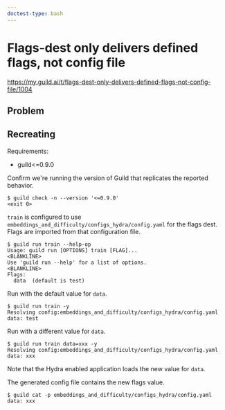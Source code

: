 ```yaml
---
doctest-type: bash
---
```


# Flags-dest only delivers defined flags, not config file

https://my.guild.ai/t/flags-dest-only-delivers-defined-flags-not-config-file/1004

## Problem

<Outline the problem as you see it. This should not be a copy-paste of
the issue as we already have that info.>


## Recreating

Requirements:

- guild<=0.9.0

Confirm we're running the version of Guild that replicates the
reported behavior.

    $ guild check -n --version '<=0.9.0'
    <exit 0>

`train` is configured to use
`embeddings_and_difficulty/configs_hydra/config.yaml` for the flags
dest. Flags are imported from that configuration file.

    $ guild run train --help-op
    Usage: guild run [OPTIONS] train [FLAG]...
    <BLANKLINE>
    Use 'guild run --help' for a list of options.
    <BLANKLINE>
    Flags:
      data  (default is test)

Run with the default value for `data`.

    $ guild run train -y
    Resolving config:embeddings_and_difficulty/configs_hydra/config.yaml
    data: test

Run with a different value for `data`.

    $ guild run train data=xxx -y
    Resolving config:embeddings_and_difficulty/configs_hydra/config.yaml
    data: xxx

Note that the Hydra enabled application loads the new value for `data`.

The generated config file contains the new flags value.

    $ guild cat -p embeddings_and_difficulty/configs_hydra/config.yaml
    data: xxx
